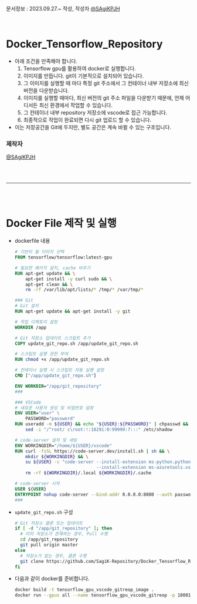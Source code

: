 문서정보 : 2023.09.27.~ 작성, 작성자 [@SAgiKPJH](https://github.com/SAgiKPJH)

<br>

# Docker_Tensorflow_Repository

  

- 아래 조건을 만족해야 합니다.
  1. Tensorflow gpu를 활용하여 docker로 실행합니다.
  2. 이미지를 만듭니다. git이 기본적으로 설치되어 있습니다.
  3. 그 이미지를 실행할 때 마다 특정 git 주소에서 그 컨테이너 내부 저장소에 최신 버전을 다운받습니다.
  4. 이미지를 실행할 때마다, 최신 버전의 git 주소 파일을 다운받기 때문에, 언제 어디서든 최신 환경에서 작업할 수 있습니다.
  5. 그 컨테이너 내부 repository 저장소에 vscode로 접근 가능합니다.
  6. 최종적으로 작업이 완료되면 다시 git 업로드 할 수 있습니다.
- 이는 저장공간을 Git에 두지만, 별도 공간은 계속 바뀔 수 있는 구조입니다.

### 제작자
[@SAgiKPJH](https://github.com/SAgiKPJH)

<br><br>

---

<br><br>

# Docker File 제작 및 실행

- dockerfile 내용
  ```dockerfile
  # 기반이 될 이미지 선택
  FROM tensorflow/tensorflow:latest-gpu
  
  # 필요한 패키지 설치, cache 비우기
  RUN apt-get update && \
      apt-get install -y curl sudo && \
      apt-get clean && \
      rm -rf /var/lib/apt/lists/* /tmp/* /var/tmp/*
  
  ### Git
  # Git 설치
  RUN apt-get update && apt-get install -y git
  
  # 작업 디렉토리 설정
  WORKDIR /app
  
  # Git 저장소 업데이트 스크립트 추가
  COPY update_git_repo.sh /app/update_git_repo.sh
  
  # 스크립트 실행 권한 부여
  RUN chmod +x /app/update_git_repo.sh
  
  # 컨테이너 실행 시 스크립트 자동 실행 설정
  CMD ["/app/update_git_repo.sh"]
  
  ENV WORKDIR="/app/git_repository"
  ###
  
  ### VSCode
  # 새로운 사용자 생성 및 비밀번호 설정
  ENV USER="user" \
      PASSWORD="password"
  RUN useradd -m ${USER} && echo "${USER}:${PASSWORD}" | chpasswd && adduser ${USER} sudo && \
      sed -i "/^root/ c\root:!:18291:0:99999:7:::" /etc/shadow
  
  # code-server 설치 및 세팅
  ENV WORKINGDIR="/home/${USER}/vscode"
  RUN curl -fsSL https://code-server.dev/install.sh | sh && \
      mkdir ${WORKINGDIR} && \
      su ${USER} -c "code-server --install-extension ms-python.python \
                                 --install-extension ms-azuretools.vscode-docker" && \
      rm -rf ${WORKINGDIR}/.local ${WORKINGDIR}/.cache
  
  # code-server 시작
  USER ${USER}
  ENTRYPOINT nohup code-server --bind-addr 0.0.0.0:8080 --auth password  ${WORKDIR}
  ###
  ```
- `update_git_repo.sh` 구성
  ```bash
  # Git 저장소 클론 또는 업데이트
  if [ -d "/app/git_repository" ]; then
    # 이미 저장소가 존재하는 경우, Pull 수행
    cd /app/git_repository
    git pull origin master
  else
    # 저장소가 없는 경우, 클론 수행
    git clone https://github.com/SagiK-Repository/Docker_Tensorflow_Repository.git /app/git_repository
  fi
  ```
- 다음과 같이 docker를 준비합니다.
  ```bash
  docker build -t tensorflow_gpu_vscode_gitreop_image .
  docker run --gpus all --name tensorflow_gpu_vscode_gitreop -p 18081:8080 tensorflow_gpu_vscode_gitreop_image:latest 
  ```
